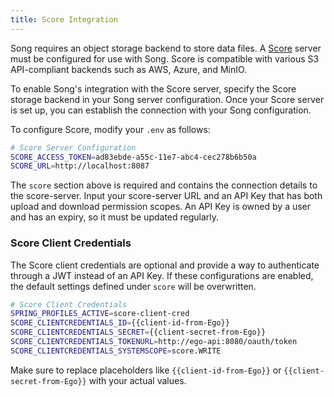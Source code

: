 ```yaml
---
title: Score Integration
---
```


Song requires an object storage backend to store data files. A <a href="/documentation/score/" target="_blank" rel="noopener noreferrer">Score</a> server must be configured for use with Song. Score is compatible with various S3 API-compliant backends such as AWS, Azure, and MinIO.

To enable Song's integration with the Score server, specify the Score storage backend in your Song server configuration. Once your Score server is set up, you can establish the connection with your Song configuration.

To configure Score, modify your `.env` as follows:

```bash
# Score Server Configuration
SCORE_ACCESS_TOKEN=ad83ebde-a55c-11e7-abc4-cec278b6b50a
SCORE_URL=http://localhost:8087
```
The `score` section above is required and contains the connection details to the score-server. Input your score-server URL and an API Key that has both upload and download permission scopes. An API Key is owned by a user and has an expiry, so it must be updated regularly.

### Score Client Credentials

The Score client credentials are optional and provide a way to authenticate through a JWT instead of an API Key. If these configurations are enabled, the default settings defined under `score` will be overwritten.

```bash
# Score Client Credentials
SPRING_PROFILES_ACTIVE=score-client-cred
SCORE_CLIENTCREDENTIALS_ID={{client-id-from-Ego}}
SCORE_CLIENTCREDENTIALS_SECRET={{client-secret-from-Ego}}
SCORE_CLIENTCREDENTIALS_TOKENURL=http://ego-api:8080/oauth/token
SCORE_CLIENTCREDENTIALS_SYSTEMSCOPE=score.WRITE
```

Make sure to replace placeholders like `{{client-id-from-Ego}}` or `{{client-secret-from-Ego}}` with your actual values.
